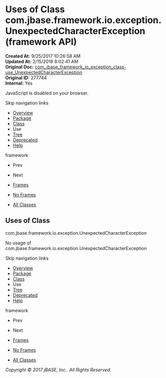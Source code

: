 # Uses of Class com.jbase.framework.io.exception.UnexpectedCharacterException (framework   API)

**Created At:** 9/25/2017 10:26:58 AM  
**Updated At:** 2/15/2018 8:02:41 AM  
**Original Doc:** [com_jbase_framework_io_exception_class-use_UnexpectedCharacterException](https://docs.jbase.com/39225-class-use/com_jbase_framework_io_exception_class-use_UnexpectedCharacterException)  
**Original ID:** 277744  
**Internal:** Yes  

<!--<br>    try {<br>        if (location.href.indexOf('is-external=true') == -1) {<br>            parent.document.title="Uses of Class com.jbase.framework.io.exception.UnexpectedCharacterException (framework   API)";<br>        }<br>    }<br>    catch(err) {<br>    }<br>//-->
JavaScript is disabled on your browser.

Skip navigation links

- [Overview](../../../../../../overview-summary.html)
- [Package](./../../com.jbase.framework.io.exception-%28framework---api%29)
- [Class](./../../unexpectedcharacterexception-%28framework---api%29 "class in com.jbase.framework.io.exception")
- Use
- [Tree](./../../com.jbase.framework.io.exception-class-hierarchy-%28framework---api%29)
- [Deprecated](../../../../../../deprecated-list.html)
- [Help](../../../../../../help-doc.html)


framework <br>

- Prev
- Next


- [Frames](./.)
- [No Frames](./.)


- [All Classes](../../../../../../allclasses-noframe.html)


<!--<br>  allClassesLink = document.getElementById("allclasses\_navbar\_top");<br>  if(window==top) {<br>    allClassesLink.style.display = "block";<br>  }<br>  else {<br>    allClassesLink.style.display = "none";<br>  }<br>  //-->

## Uses of Class
com.jbase.framework.io.exception.UnexpectedCharacterException

No usage of com.jbase.framework.io.exception.UnexpectedCharacterException

Skip navigation links

- [Overview](../../../../../../overview-summary.html)
- [Package](./../../com.jbase.framework.io.exception-%28framework---api%29)
- [Class](./../../unexpectedcharacterexception-%28framework---api%29 "class in com.jbase.framework.io.exception")
- Use
- [Tree](./../../com.jbase.framework.io.exception-class-hierarchy-%28framework---api%29)
- [Deprecated](../../../../../../deprecated-list.html)
- [Help](../../../../../../help-doc.html)


framework <br>

- Prev
- Next


- [Frames](./.)
- [No Frames](./.)


- [All Classes](../../../../../../allclasses-noframe.html)


<!--<br>  allClassesLink = document.getElementById("allclasses\_navbar\_bottom");<br>  if(window==top) {<br>    allClassesLink.style.display = "block";<br>  }<br>  else {<br>    allClassesLink.style.display = "none";<br>  }<br>  //-->

*Copyright © 2017 jBASE, Inc.. All Rights Reserved.*
